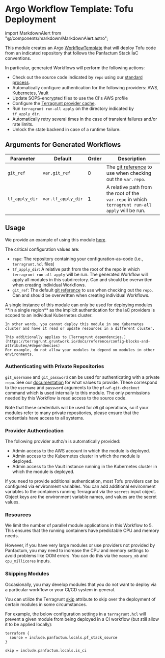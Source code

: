 # Argo Workflow Template: Tofu Deployment

import MarkdownAlert from "@/components/markdown/MarkdownAlert.astro";

This module creates an Argo [WorkflowTemplate](https://argo-workflows.readthedocs.io/en/latest/workflow-templates/)
that will deploy Tofu code from an indicated repository that follows the Panfactum Stack IaC conventions.

In particular, generated Workflows will perform the following actions:

- Check out the source code indicated by `repo` using our [standard process](/docs/main/guides/cicd/checking-out-code).
- Automatically configure authentication for the following providers: AWS, Kubernetes, Vault
- Update SOPS-encrypted files to use the CI's AWS profile
- Configure the [Terragrunt provider cache](https://terragrunt.gruntwork.io/docs/features/provider-cache/).
- Run `terragrunt run-all apply` on the directory indicated by `tf_apply_dir`.
- Automatically retry several times in the case of transient failures and/or rate limits.
- Unlock the state backend in case of a runtime failure.

## Arguments for Generated Workflows

| Parameter      | Default            | Order | Description                                                                                                               |
|----------------|--------------------|-------|---------------------------------------------------------------------------------------------------------------------------|
| `git_ref`      | `var.git_ref`      | 0     | The [git reference](https://git-scm.com/book/en/v2/Git-Internals-Git-References) to use when checking out the `var.repo`. |
| `tf_apply_dir` | `var.tf_apply_dir` | 1     | A relative path from the root of the `var.repo` in which `terragrunt run-all apply` will be run.                          |

## Usage

We provide an example of using this module [here](https://github.com/Panfactum/stack/blob/__PANFACTUM_VERSION_MAIN__/packages/reference/infrastructure/demo_cicd/tf_deploy.tf).

The critical configuration values are:

- `repo`: The repository containing your configuration-as-code (i.e., `terragrunt.hcl` files)
- `tf_apply_dir`: A relative path from the root of the repo in which `terragrunt run-all apply` will be run. The generated 
  Workflow will apply all modules in this subdirectory. Can and should be overwritten when creating individual Workflows.
- `git_ref`: The default [git reference](https://git-scm.com/book/en/v2/Git-Internals-Git-References) to use when checking
  out the `repo`. Can and should be overwritten when creating individual Workflows.

<MarkdownAlert severity="warning">
    A single instance of this module can only be used for deploying modules **in a single region** as the implicit authentication
    for the IaC providers is scoped to an individual Kubernetes cluster.

    In other words, you cannot deploy this module in one Kubernetes cluster and have it read or update resources in a different cluster.

    This additionally applies to [Terragrunt dependencies.](https://terragrunt.gruntwork.io/docs/reference/config-blocks-and-attributes/#dependencies)
    For example, do not allow your modules to depend on modules in other environments.
</MarkdownAlert>


### Authenticating with Private Repositories

`git_username` and `git_password` can be used for authenticating with a private `repo`. See our [documentation](/docs/main/guides/cicd/checking-out-code)
for what values to provide. These correspond to the `username` and `password` arguments to the `pf-wf-git-checkout` command
which is used internally to this module. The only permissions needed by this Workflow is read access to the source code.

Note that these credentials will be used for _all_ git operations, so if your modules refer to many private repositories,
please ensure that the credentials have access to all systems.

### Provider Authentication

The following provider authz/n is automatically provided:

- Admin access to the AWS account in which the module is deployed.
- Admin access to the Kubernetes cluster in which the module is deployed.
- Admin access to the Vault instance running in the Kubernetes cluster in which the module is deployed.

If you need to provide additional authentication, most Tofu providers can be configured via environment variables.
You can add additional environment variables to the containers running Terragrunt via the `secrets` input object.
Object keys are the environment variable names, and values are the secret values.

### Resources

We limit the number of parallel module applications in this Workflow to 5. This ensures that the running containers
have predictable CPU and memory needs.

However, if you have very large modules or use providers not provided by Panfactum, you may need to increase the CPU
and memory settings to avoid problems like OOM errors. You can do this via the `memory_mb` and `cpu_millicores` inputs.

### Skipping Modules

Occasionally, you may develop modules that you do not want to deploy via a particular workflow or your CI/CD system
in general.

You can utilize the Terragrunt [skip](https://terragrunt.gruntwork.io/docs/reference/config-blocks-and-attributes/#skip)
attribute to skip over the deployment of certain modules in some circumstances.

For example, the below configuration settings in a `terragrunt.hcl` 
will prevent a given module from being deployed in a CI workflow (but still allow it to be applied locally):

```hcl
terraform {
  source = include.panfactum.locals.pf_stack_source
}

skip = include.panfactum.locals.is_ci
```


